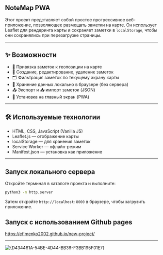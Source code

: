 ## NoteMap PWA

Этот проект представляет собой простое прогрессивное веб-приложение, позволяющее размещать заметки на карте. Он использует Leaflet для рендеринга карты и сохраняет заметки в `localStorage`, чтобы они сохранялись при перезагрузке страницы.

---

## ✨ Возможности

- 📍 Привязка заметок к геопозиции на карте
- 📝 Создание, редактирование, удаление заметок
- 🗂️ Фильтрация заметок по текущему экрану карты
- 💾 Хранение данных локально в браузере (без сервера)
- 📤 Экспорт и 📥 импорт заметок (JSON)
- 📱 Установка на главный экран (PWA)

---

## 🛠️ Используемые технологии

- HTML, CSS, JavaScript (Vanilla JS)
- Leaflet.js — отображение карты
- localStorage — для хранения заметок
- Service Worker — офлайн-режим
- Manifest.json — установка как приложение

---

## Запуск локального сервера

Откройте терминал в каталоге проекта и выполните:

```bash
python3 -m http.server
```

Затем откройте `http://localhost:8000` в браузере, чтобы загрузить приложение.

## Запуск с использованием Github pages
https://efimenko2002.github.io/new-project/

---
![{D434461A-54BE-4D44-BB36-F3BB195F01E7}](https://github.com/user-attachments/assets/c44771f0-9ff5-4eea-b7ea-5fd3d293ecc6)
